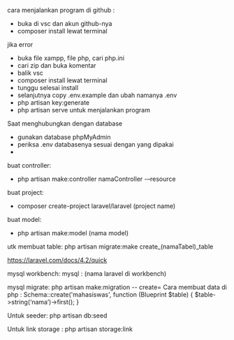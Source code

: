 cara menjalankan program di github :
- buka di vsc dan akun github-nya
- composer install lewat terminal

jika error
- buka file xampp, file php, cari php.ini
- cari zip dan buka komentar
- balik vsc
- composer install lewat terminal
- tunggu selesai install
- selanjutnya copy .env.example dan ubah namanya .env
- php artisan key:generate
- php artisan serve untuk menjalankan program

Saat menghubungkan dengan database
- gunakan database phpMyAdmin
- periksa .env databasenya sesuai dengan yang dipakai
- 

buat controller:
- php artisan make:controller namaController -–resource

buat project:
- composer create-project laravel/laravel (project name)

buat model:
- php artisan make:model (nama model)

utk membuat table:
php artisan migrate:make create_(namaTabel)_table

https://laravel.com/docs/4.2/quick

mysql workbench:
mysql : (nama laravel di workbench)

mysql migrate:
php artisan make:migration <nama-migration> -- create=<nama-tabel>
Cara membuat data di php : 
 Schema::create('mahasiswas', function (Blueprint $table) {
$table->string(‘nama’)->first();
}

Untuk seeder: php artisan db:seed

Untuk link storage :
php artisan storage:link


